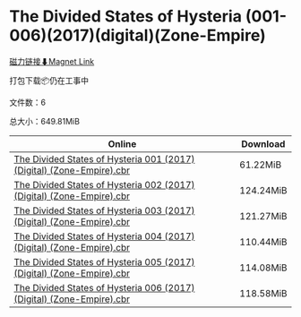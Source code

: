 # The Divided States of Hysteria (001-006)(2017)(digital)(Zone-Empire)

[磁力链接⬇Magnet Link](magnet:?xt=urn:btih:8a869430218ec9e3394b1f51707d1f9d0c126c6a&dn=The%20Divided%20States%20of%20Hysteria%20%28001-006%29%282017%29%28digital%29%28Zone-Empire%29)

打包下载📦仍在工事中

文件数：6

总大小：649.81MiB

Online | Download
--- | ---
[The Divided States of Hysteria 001 (2017) (Digital) (Zone-Empire).cbr](https://github.com/alicewish/markdown/blob/master/comic/Divided-States-of-Hysteria-001-2017-Digital-Zone-Empire-cbr.md) | 61.22MiB
[The Divided States of Hysteria 002 (2017) (Digital) (Zone-Empire).cbr](https://github.com/alicewish/markdown/blob/master/comic/Divided-States-of-Hysteria-002-2017-Digital-Zone-Empire-cbr.md) | 124.24MiB
[The Divided States of Hysteria 003 (2017) (Digital) (Zone-Empire).cbr](https://github.com/alicewish/markdown/blob/master/comic/Divided-States-of-Hysteria-003-2017-Digital-Zone-Empire-cbr.md) | 121.27MiB
[The Divided States of Hysteria 004 (2017) (Digital) (Zone-Empire).cbr](https://github.com/alicewish/markdown/blob/master/comic/Divided-States-of-Hysteria-004-2017-Digital-Zone-Empire-cbr.md) | 110.44MiB
[The Divided States of Hysteria 005 (2017) (Digital) (Zone-Empire).cbr](https://github.com/alicewish/markdown/blob/master/comic/Divided-States-of-Hysteria-005-2017-Digital-Zone-Empire-cbr.md) | 114.08MiB
[The Divided States of Hysteria 006 (2017) (Digital) (Zone-Empire).cbr](https://github.com/alicewish/markdown/blob/master/comic/Divided-States-of-Hysteria-006-2017-Digital-Zone-Empire-cbr.md) | 118.58MiB